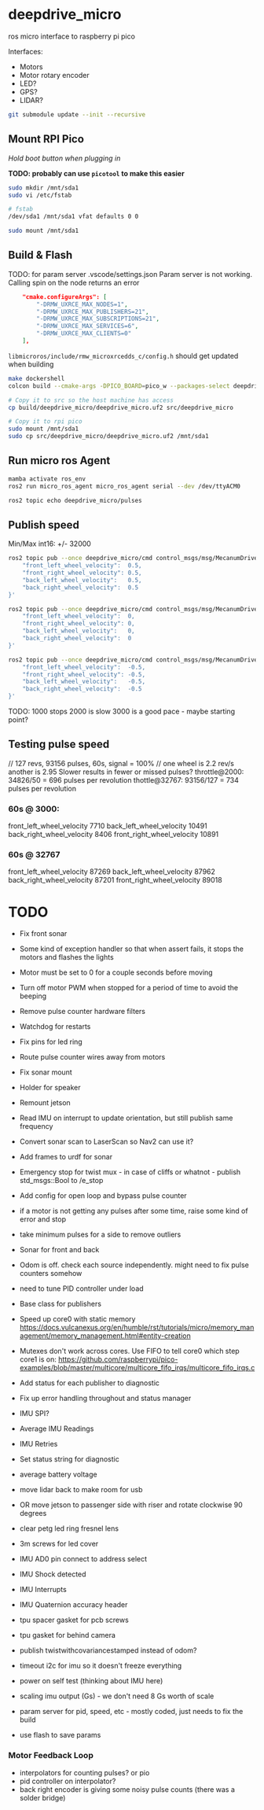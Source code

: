 # deepdrive_micro

ros micro interface to raspberry pi pico

Interfaces:
- Motors
- Motor rotary encoder
- LED?
- GPS?
- LIDAR?

```sh
git submodule update --init --recursive
```

## Mount RPI Pico

*Hold boot button when plugging in*

**TODO: probably can use `picotool` to make this easier**

```sh
sudo mkdir /mnt/sda1
sudo vi /etc/fstab

# fstab
/dev/sda1 /mnt/sda1 vfat defaults 0 0

sudo mount /mnt/sda1
```

## Build & Flash

TODO: for param server .vscode/settings.json
Param server is not working. Calling spin on the node returns an error
```json
    "cmake.configureArgs": [
        "-DRMW_UXRCE_MAX_NODES=1",
        "-DRMW_UXRCE_MAX_PUBLISHERS=21",
        "-DRMW_UXRCE_MAX_SUBSCRIPTIONS=21",
        "-DRMW_UXRCE_MAX_SERVICES=6",
        "-DRMW_UXRCE_MAX_CLIENTS=0"
    ],
```
`libmicroros/include/rmw_microxrcedds_c/config.h` should get updated when building

```sh
make dockershell
colcon build --cmake-args -DPICO_BOARD=pico_w --packages-select deepdrive_micro

# Copy it to src so the host machine has access
cp build/deepdrive_micro/deepdrive_micro.uf2 src/deepdrive_micro

# Copy it to rpi pico
sudo mount /mnt/sda1
sudo cp src/deepdrive_micro/deepdrive_micro.uf2 /mnt/sda1
```

## Run micro ros Agent
```sh
mamba activate ros_env
ros2 run micro_ros_agent micro_ros_agent serial --dev /dev/ttyACM0

ros2 topic echo deepdrive_micro/pulses
```

## Publish speed
Min/Max int16: +/- 32000

```sh
ros2 topic pub --once deepdrive_micro/cmd control_msgs/msg/MecanumDriveControllerState '{
    "front_left_wheel_velocity":  0.5,
    "front_right_wheel_velocity": 0.5,
    "back_left_wheel_velocity":   0.5,
    "back_right_wheel_velocity":  0.5
}'

ros2 topic pub --once deepdrive_micro/cmd control_msgs/msg/MecanumDriveControllerState '{
    "front_left_wheel_velocity":  0,
    "front_right_wheel_velocity": 0,
    "back_left_wheel_velocity":   0,
    "back_right_wheel_velocity":  0
}'

ros2 topic pub --once deepdrive_micro/cmd control_msgs/msg/MecanumDriveControllerState '{
    "front_left_wheel_velocity":  -0.5,
    "front_right_wheel_velocity": -0.5,
    "back_left_wheel_velocity":   -0.5,
    "back_right_wheel_velocity":  -0.5
}'
```

TODO: 1000 stops
2000 is slow
3000 is a good pace - maybe starting point?

## Testing pulse speed
// 127 revs, 93156 pulses, 60s, signal = 100%
// one wheel is 2.2 rev/s another is 2.95
Slower results in fewer or missed pulses?
throttle@2000: 34826/50 = 696 pulses per revolution
thottle@32767: 93156/127 = 734 pulses per revolution

### 60s @ 3000:
front_left_wheel_velocity   7710
back_left_wheel_velocity    10491
back_right_wheel_velocity   8406
front_right_wheel_velocity  10891

### 60s @ 32767
front_left_wheel_velocity   87269
back_left_wheel_velocity    87962
back_right_wheel_velocity   87201
front_right_wheel_velocity  89018


# TODO
- Fix front sonar
- Some kind of exception handler so that when assert fails, it stops the motors and flashes the lights
- Motor must be set to 0 for a couple seconds before moving
- Turn off motor PWM when stopped for a period of time to avoid the beeping
- Remove pulse counter hardware filters
- Watchdog for restarts
- Fix pins for led ring
- Route pulse counter wires away from motors
- Fix sonar mount
- Holder for speaker
- Remount jetson
- Read IMU on interrupt to update orientation, but still publish same frequency
- Convert sonar scan to LaserScan so Nav2 can use it?
- Add frames to urdf for sonar
- Emergency stop for twist mux - in case of cliffs or whatnot - publish std_msgs::Bool to /e_stop
- Add config for open loop and bypass pulse counter
- if a motor is not getting any pulses after some time, raise some kind of error and stop
- take minimum pulses for a side to remove outliers
- Sonar for front and back
- Odom is off. check each source independently. might need to fix pulse counters somehow
- need to tune PID controller under load
- Base class for publishers
- Speed up core0 with static memory https://docs.vulcanexus.org/en/humble/rst/tutorials/micro/memory_management/memory_management.html#entity-creation
- Mutexes don't work across cores. Use FIFO to tell core0 which step core1 is on: https://github.com/raspberrypi/pico-examples/blob/master/multicore/multicore_fifo_irqs/multicore_fifo_irqs.c
- Add status for each publisher to diagnostic
- Fix up error handling throughout and status manager
- IMU SPI?
- Average IMU Readings
- IMU Retries
- Set status string for diagnostic
- average battery voltage

- move lidar back to make room for usb
- OR move jetson to passenger side with riser and rotate clockwise 90 degrees
- clear petg led ring fresnel lens
- 3m screws for led cover
- IMU AD0 pin connect to address select
- IMU Shock detected
- IMU Interrupts 
- IMU Quaternion accuracy header

- tpu spacer gasket for pcb screws
- tpu gasket for behind camera
- publish twistwithcovariancestamped instead of odom?
- timeout i2c for imu so it doesn't freeze everything
- power on self test (thinking about IMU here)
- scaling imu output (Gs) - we don't need 8 Gs worth of scale

- param server for pid, speed, etc - mostly coded, just needs to fix the build
- use flash to save params



### Motor Feedback Loop
- interpolators for counting pulses? or pio
- pid controller on interpolator?
- back right encoder is giving some noisy pulse counts (there was a solder bridge)


